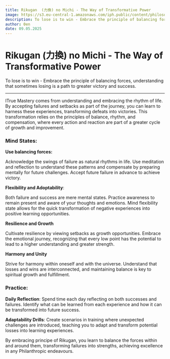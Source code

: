 ```yaml
---
title: Rikugan  (力換) no Michi - The Way of Transformative Power
image: https://s3.eu-central-1.amazonaws.com/iph.public/content/philosophy/46834595-abe2-47ee-8876-b85f5e336f92.png
description: To lose is to win - Embrace the principle of balancing forces, understanding that sometimes losing is a path to greater victory and success.
author: 0en
date: 09.05.2025
---
```


# Rikugan (力換) no Michi - The Way of Transformative Power

To lose is to win - Embrace the principle of balancing forces, understanding that sometimes losing is a path to greater victory and success.

---

ITrue Mastery comes from understanding and embracing the rhythm of life. By accepting failures and setbacks as part of the journey, you can learn to harness these experiences, transforming defeats into victories. This transformation relies on the principles of balance, rhythm, and compensation, where every action and reaction are part of a greater cycle of growth and improvement.

### Mind States:

**Use balancing forces:**

Acknowledge the swings of failure as natural rhythms in life. Use meditation and reflection to understand these patterns and compensate by preparing mentally for future challenges. Accept future failure in advance to achieve victory.

**Flexibility and Adoptability**:

Both failure and success are mere mental states. Practice awareness to remain present and aware of your thoughts and emotions. Mind flexibility state allows for the quick transformation of negative experiences into positive learning opportunities.

**Resilience and Growth**

Cultivate resilience by viewing setbacks as growth opportunities. Embrace the emotional journey, recognizing that every low point has the potential to lead to a higher understanding and greater strength.

**Harmony and Unity**

Strive for harmony within oneself and with the universe. Understand that losses and wins are interconnected, and maintaining balance is key to spiritual growth and fulfillment.

### Practice:

**Daily Reflection**: Spend time each day reflecting on both successes and failures. Identify what can be learned from each experience and how it can be transformed into future success.

**Adaptability Drills**: Create scenarios in training where unexpected challenges are introduced, teaching you to adapt and transform potential losses into learning experiences.

By embracing principe of Rikugan, you learn to balance the forces within and around them, transforming failures into strengths, achieving excellence in any Philanthropic endeavours.
